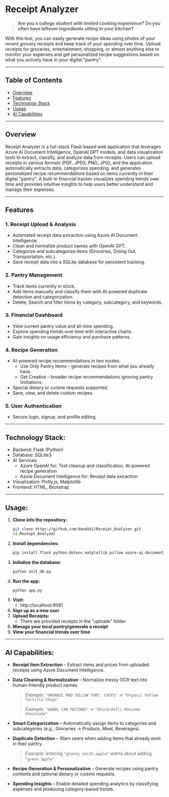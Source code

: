 # Receipt Analyzer
> **Are you a college student with limited cooking experience?**
> **Do you often have leftover ingredients sitting in your kitchen?**

With this tool, you can easily generate recipe ideas using photos of your recent grocery receipts and keep track of your spending over time. Upload receipts for groceries, entertainment, shopping, or almost anything else to monitor your expenses and get personalized recipe suggestions based on what you actively have in your digital "pantry".

---

## Table of Contents
- [Overview](#overview)
- [Features](#features)
- [Technology Stack](#technology-stack)
- [Usage](#usage)
- [AI Capabilities](#ai-capabilities)

---

## Overview
Receipt Analyzer is a full-stack Flask-based web application that leverages Azure AI Document Intelligence, OpenAI GPT models, and data visualization tools to extract, classify, and analyze data from receipts. Users can upload receipts in various formats (PDF, JPEG, PNG, JPG), and the application automatically extracts data, categorizes spending, and generates personalized recipe recommendations based on items currently in their digital "pantry". A built-in financial tracker visualizes spending trends over time and provides intuitive insights to help users better understand and manage their expenses.

---

## Features
### 1. Receipt Upload & Analysis
  - Automated receipt data extraction using Azure AI Document Intelligence.
  - Clean and normalize product names with OpenAI GPT.
  - Categorize and subcategorize items (Groceries, Dining Out, Transportation, etc.).
  - Save receipt data into a SQLite database for persistent tracking.
### 2. Pantry Management
  - Track items currently in stock.
  - Add items manually and classify them with AI-powered duplicate detection and categorization.
  - Delete, Search and filter items by category, subcategory, and keywords.
### 3. Financial Dashboard
  - View current pantry value and all-time spending.
  - Explore spending trends over time with interactive charts.
  - Gain insights on usage efficiency and purchase patterns.
### 4. Recipe Generation
  - AI-powered recipe recommendations in two modes:
    - Use Only Pantry Items – generate recipes from what you already have.
    - Get Creative – broader recipe recommendations ignoring pantry limitations.
  - Special dietary or cuisine requests supported.
  - Save, view, and delete custom recipes.
### 5. User Authentication
- Secure login, signup, and profile editing.

---

## Technology Stack:
- Backend: Flask (Python)
- Database: SQLite3
- AI Services:
  - Azure OpenAI for: Text cleanup and classification, AI-powered recipe generation
  - Azure Document Intelligence for: Receipt data extraction
- Visualization: Plotly.js, Matplotlib
- Frontend: HTML, Bootstrap

---

## Usage:
1. **Clone into the repository:**
   ```bash
   git clone https://github.com/dandob1/Receipt_Analyzer.git
   cd Receipt_Analyzer
2. **Install dependencies:**
   ```bash
   pip install flask python-dotenv matplotlib pillow azure-ai-documentintelligence openai python-magic-bin
4. **Initialize the database:**
   ```bash
   python init_db.py
4. **Run the app:**
   ```bash
   python app.py
5. **Visit:**
    - http://localhost:8081
6. **Sign up as a new user**
7. **Upload Receipts:**
    - There are provided receipts in the "uploads" folder
8. **Manage your local pantry/generate a receipt**
9. **View your financial trends over time**

---

## AI Capabilities:
- **Receipt Item Extraction** – Extract items and prices from uploaded receipts using Azure Document Intelligence.  
- **Data Cleaning & Normalization** – Normalize messy OCR text into human-friendly product names.  
  > _Example_: `"ORGANIC RND YELLOW TORT. CHIPS"` → `"Organic Yellow Tortilla Chips"`
  
  > _Example_: `"GHRDL CAB MATINEE"` → `"Ghirardelli Matinee Chocolate"`  
- **Smart Categorization** – Automatically assign items to categories and subcategories (e.g., Groceries → Produce, Meat, Beverages).  
- **Duplicate Detection** – Warn users when adding items that already exist in their pantry.  
  > _Example_: entering `"granny smith apple"` warns about adding `"green apple"`.  
- **Recipe Generation & Personalization** – Generate recipes using pantry contents and optional dietary or cuisine requests.  
- **Spending Insights** – Enable detailed spending analytics by classifying expenses and producing category-based trends.
